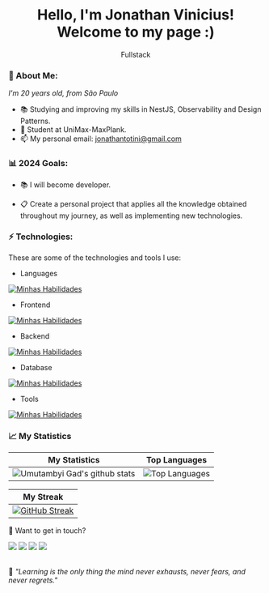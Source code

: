 <h1 align='center'>
  Hello, I'm Jonathan Vinicius!
  <br/>
  Welcome to my page :)
</h1>
<p align='center'>
  Fullstack
</p>

### 🌻 About Me:

<p>
  <em>
    I'm 20 years old, from São Paulo 
  </em>
</p>

- 📚 Studying and improving my skills in NestJS, Observability and Design Patterns.
- 🚀 Student at UniMax-MaxPlank.
- 📫 My personal email: jonathantotini@gmail.com

### 📊 2024 Goals:

- 📚 I will become developer.

- 📋 Create a personal project that applies all the knowledge obtained throughout my journey, as well as implementing new technologies.


### ⚡ Technologies:

These are some of the technologies and tools I use:

- Languages

[![Minhas Habilidades](https://skillicons.dev/icons?i=js,ts,nodejs,py)](https://skillicons.dev)

- Frontend

[![Minhas Habilidades](https://skillicons.dev/icons?i=html,css,jquery,react,next,redux,sass,styledcomponents,tailwind,jest,bootstrap)](https://skillicons.dev)

- Backend

[![Minhas Habilidades](https://skillicons.dev/icons?i=express,nest,docker,prisma,jest,firebase)](https://skillicons.dev)

- Database

[![Minhas Habilidades](https://skillicons.dev/icons?i=mongodb,mysql,postgres)](https://skillicons.dev)

- Tools

[![Minhas Habilidades](https://skillicons.dev/icons?i=aws,azure,git,github,githubactions,gitlab,vitest,grafana,elasticsearch,figma,postman)](https://skillicons.dev)

### 📈 My Statistics

| My Statistics                                                                                                                                                            | Top Languages                                                                                                                                                                    |
| ------------------------------------------------------------------------------------------------------------------------------------------------------------------------ | ---------------------------------------------------------------------------------------------------------------------------------------------------------------------------------- |
| ![Umutambyi Gad's github stats](https://github-readme-stats.vercel.app/api?username=Jonathanfullstack&show_icons=true&hide_border=true&count_private=true&theme=jolly) | ![Top Languages](https://github-readme-stats.vercel.app/api/top-langs/?username=Jonathanfullstack&langs_count=10&count_private=true&hide_border=true&theme=jolly&layout=compact) |


| My Streak                                                                                                                                                             |
| ----------------------------------------------------------------------------------------------------------------------------------------------------------------------- |
| [![GitHub Streak](https://streak-stats.demolab.com/?user=Jonathanfullstack&theme=jolly)](https://git.io/streak-stats) |

💬 Want to get in touch?

<div>
  <a href = "https://open.spotify.com/user/21n5kjzxtxsswwv2o3v47ktsa"><img src="https://img.shields.io/badge/Spotify-1ED760?style=for-the-badge&logo=spotify&logoColor=white" target="_blank"></a>
  <a href="https://www.linkedin.com/in/jonathan-vinicius" target="_blank"><img src="https://img.shields.io/badge/-LinkedIn-%230077B5?style=for-the-badge&logo=linkedin&logoColor=white" target="_blank"></a>
  <a href="https://api.whatsapp.com/send/?phone=%2B5519992000434&text&app_absent=0" target="_blank"><img src="https://img.shields.io/badge/WhatsApp-25D366?style=for-the-badge&logo=whatsapp&logoColor=white" target="_blank"></a>
  <a href = "mailto:jonathantotini@gmail.com"><img src="https://img.shields.io/badge/-Gmail-%23333?style=for-the-badge&logo=gmail&logoColor=white" target="_blank"></a>
</div>
<br>
<p>🧠 <span style="font-style:italic">"Learning is the only thing the mind never exhausts, never fears, and never regrets."</span></p>
